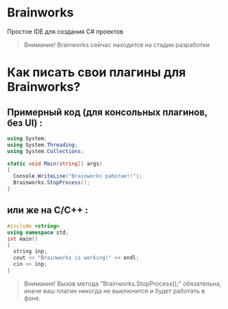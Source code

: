 # Brainworks
Простое IDE для создания C# проектов

> Внимание! Brainworks сейчас находится на стадии разработки

# Как писать свои плагины для Brainworks?
## Примерный код (для консольных плагинов, без UI) :
```c#
using System;
using System.Threading;
using System.Collections;

static void Main(string[] args)
{
  Console.WriteLine("Brainworks работает!");
  Brainworks.StopProcess();
}
```
## или же на C/C++ : 
```c++
#include <string>
using namespace std;
int main()
{
  string inp;
  cout << "Brainworks is working!" << endl;
  cin >> inp;
}
```
> Внимание! Вызов метода "Brainworks.StopProcess();" обязательна, иначе ваш плагин никогда не выключится и будет работать в фоне.
